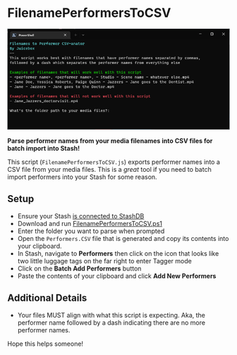 # FilenamePerformersToCSV


![Image of a PowerShell terminal with this script running](https://github.com/ALonelyJuicebox/FilenamePerformersToCSV/blob/main/filenametoperformer.png?raw=true)

**Parse performer names from your media filenames into CSV files for batch import into Stash!**

This script (`FilenamePerformersToCSV.js`) exports performer names into a CSV file from your media files. This is a *great* tool if you need to batch import performers into your Stash for some reason.
 
 
## Setup
- Ensure your Stash [is connected to StashDB](https://docs.stashapp.cc/docs/Beginner-Guides/Guide-To-Scraping/)
- Download and run [FilenamePerformersToCSV.ps1](https://github.com/ALonelyJuicebox/FilenamePerformersToCSV/blob/main/FilenamePerformersToCSV.ps1)
- Enter the folder you want to parse when prompted
- Open the `Performers.CSV` file that is generated and copy its contents into your clipboard.
- In Stash, navigate to **Performers** then click on the icon that looks like two little luggage tags on the far right to enter Tagger mode
- Click on the **Batch Add Performers** button
- Paste the contents of your clipboard and click **Add New Performers**
 
## Additional Details 
- Your files MUST align with what this script is expecting. Aka, the performer name followed by a dash indicating there are no more performer names. 

Hope this helps someone!
